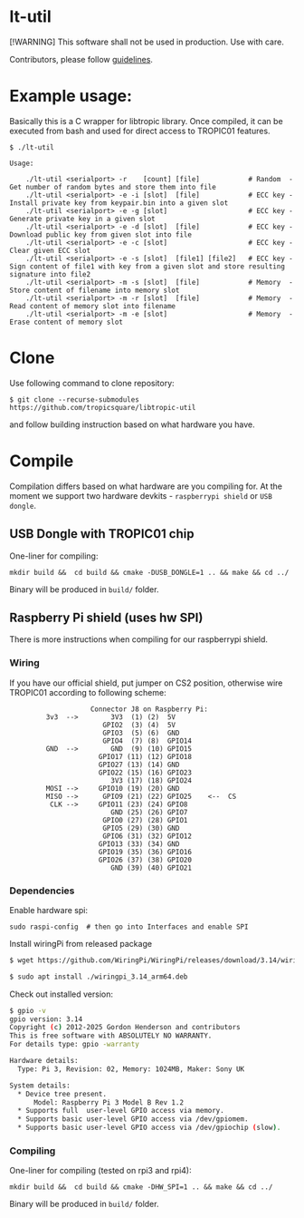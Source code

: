 # lt-util

[!WARNING]
This software shall not be used in production. Use with care.

Contributors, please follow [guidelines](https://github.com/tropicsquare/libtropic-util/blob/main/CONTRIBUTING.md).

# Example usage:

Basically this is a C wrapper for libtropic library. Once compiled, it can be executed from bash and used for direct access to TROPIC01 features.

```
$ ./lt-util

Usage:

	./lt-util <serialport> -r    [count] [file]            # Random  - Get number of random bytes and store them into file
	./lt-util <serialport> -e -i [slot]  [file]            # ECC key - Install private key from keypair.bin into a given slot
	./lt-util <serialport> -e -g [slot]                    # ECC key - Generate private key in a given slot
	./lt-util <serialport> -e -d [slot]  [file]            # ECC key - Download public key from given slot into file
	./lt-util <serialport> -e -c [slot]                    # ECC key - Clear given ECC slot
	./lt-util <serialport> -e -s [slot]  [file1] [file2]   # ECC key - Sign content of file1 with key from a given slot and store resulting signature into file2
	./lt-util <serialport> -m -s [slot]  [file]            # Memory  - Store content of filename into memory slot
	./lt-util <serialport> -m -r [slot]  [file]            # Memory  - Read content of memory slot into filename
	./lt-util <serialport> -m -e [slot]                    # Memory  - Erase content of memory slot

```


# Clone

Use following command to clone repository:
```
$ git clone --recurse-submodules https://github.com/tropicsquare/libtropic-util
```

and follow building instruction based on what hardware you have.


# Compile

Compilation differs based on what hardware are you compiling for. At the moment we support two hardware devkits - `raspberrypi shield` or `USB dongle`.

## USB Dongle with TROPIC01 chip

One-liner for compiling:

```
mkdir build &&  cd build && cmake -DUSB_DONGLE=1 .. && make && cd ../
```

Binary will be produced in `build/` folder.

## Raspberry Pi shield (uses hw SPI)

There is more instructions when compiling for our raspberrypi shield.

### Wiring

If you have our official shield, put jumper on CS2 position, otherwise wire TROPIC01 according to following scheme:

```
                    Connector J8 on Raspberry Pi:
         3v3  -->        3V3  (1) (2)  5V    
                       GPIO2  (3) (4)  5V    
                       GPIO3  (5) (6)  GND   
                       GPIO4  (7) (8)  GPIO14
         GND  -->        GND  (9) (10) GPIO15
                      GPIO17 (11) (12) GPIO18
                      GPIO27 (13) (14) GND   
                      GPIO22 (15) (16) GPIO23
                         3V3 (17) (18) GPIO24
         MOSI -->     GPIO10 (19) (20) GND   
         MISO -->      GPIO9 (21) (22) GPIO25    <--  CS
          CLK -->     GPIO11 (23) (24) GPIO8 
                         GND (25) (26) GPIO7 
                       GPIO0 (27) (28) GPIO1 
                       GPIO5 (29) (30) GND   
                       GPIO6 (31) (32) GPIO12
                      GPIO13 (33) (34) GND   
                      GPIO19 (35) (36) GPIO16
                      GPIO26 (37) (38) GPIO20
                         GND (39) (40) GPIO21

```

### Dependencies

Enable hardware spi:

```
sudo raspi-config  # then go into Interfaces and enable SPI
```

Install wiringPi from released package

```bash
$ wget https://github.com/WiringPi/WiringPi/releases/download/3.14/wiringpi_3.14_arm64.deb

$ sudo apt install ./wiringpi_3.14_arm64.deb
```

Check out installed version:

```bash
$ gpio -v
gpio version: 3.14
Copyright (c) 2012-2025 Gordon Henderson and contributors
This is free software with ABSOLUTELY NO WARRANTY.
For details type: gpio -warranty

Hardware details:
  Type: Pi 3, Revision: 02, Memory: 1024MB, Maker: Sony UK

System details:
  * Device tree present.
      Model: Raspberry Pi 3 Model B Rev 1.2
  * Supports full  user-level GPIO access via memory.
  * Supports basic user-level GPIO access via /dev/gpiomem.
  * Supports basic user-level GPIO access via /dev/gpiochip (slow).

```

### Compiling

One-liner for compiling (tested on rpi3 and rpi4):

```
mkdir build &&  cd build && cmake -DHW_SPI=1 .. && make && cd ../
```
Binary will be produced in `build/` folder.


